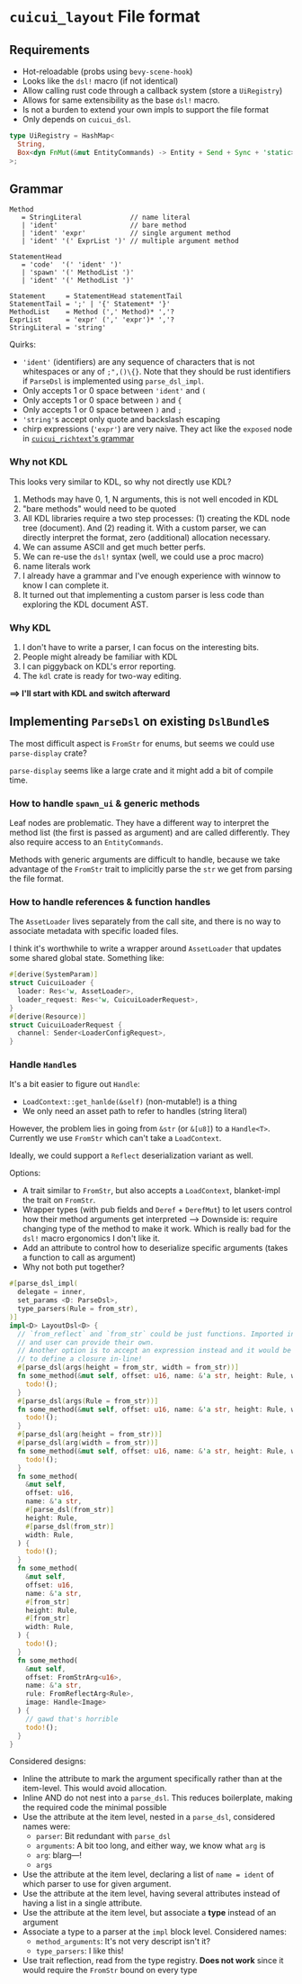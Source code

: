 # `cuicui_layout` File format

## Requirements

* Hot-reloadable (probs using `bevy-scene-hook`)
* Looks like the `dsl!` macro (if not identical)
* Allow calling rust code through a callback system (store a `UiRegistry`)
* Allows for same extensibility as the base `dsl!` macro.
* Is not a burden to extend your own impls to support the file format
* Only depends on `cuicui_dsl`.

```rust
type UiRegistry = HashMap<
  String,
  Box<dyn FnMut(&mut EntityCommands) -> Entity + Send + Sync + 'static>,
>;
```

## Grammar

```ungrammar
Method
   = StringLiteral            // name literal
   | 'ident'                  // bare method
   | 'ident' 'expr'           // single argument method
   | 'ident' '(' ExprList ')' // multiple argument method

StatementHead
   = 'code'  '(' 'ident' ')'
   | 'spawn' '(' MethodList ')'
   | 'ident' '(' MethodList ')'

Statement     = StatementHead statementTail
StatementTail = ';' | '{' Statement* '}'
MethodList    = Method (',' Method)* ','?
ExprList      = 'expr' (',' 'expr')* ','?
StringLiteral = 'string'
```

Quirks:
* `'ident'` (identifiers) are any sequence of characters
  that is not whitespaces or any of `;",()\{}`.
  Note that they should be rust identifiers
  if `ParseDsl` is implemented using `parse_dsl_impl`.
* Only accepts 1 or 0 space between `'ident'` and `(`
* Only accepts 1 or 0 space between `)` and `{`
* Only accepts 1 or 0 space between `)` and `;`
* `'string'`s accept only quote and backslash escaping
* chirp expressions (`'expr'`) are very naive. They act like the `exposed`
  node in [`cuicui_richtext`'s grammar][richgram]

[richgram]: https://github.com/nicopap/cuicui/blob/12ad8f1fb36e13ee389ac162c61d1638e45503c1/design_doc/richtext/informal_grammar.md#L4

### Why not KDL

This looks very similar to KDL, so why not directly use KDL?

1. Methods may have 0, 1, N arguments, this is not well encoded in KDL
2. "bare methods" would need to be quoted
3. All KDL libraries require a two step processes: (1) creating the KDL node
   tree (document). And (2) reading it. With a custom parser, we can directly
   interpret the format, zero (additional) allocation necessary.
4. We can assume ASCII and get much better perfs.
5. We can re-use the `dsl!` syntax (well, we could use a proc macro)
6. name literals work
7. I already have a grammar and I've enough experience with winnow to know I can
   complete it.
8. It turned out that implementing a custom parser is less code than exploring
   the KDL document AST.

### Why KDL

1. I don't have to write a parser, I can focus on the interesting bits.
2. People might already be familiar with KDL
3. I can piggyback on KDL's error reporting.
4. The `kdl` crate is ready for two-way editing.

**==> I'll start with KDL and switch afterward**

## Implementing `ParseDsl` on existing `DslBundle`s

The most difficult aspect is `FromStr` for enums, but seems we could use
`parse-display` crate?

`parse-display` seems like a large crate and it might add a bit of compile time.

### How to handle `spawn_ui` & generic methods

Leaf nodes are problematic. They have a different way to interpret the
method list (the first is passed as argument) and are called differently.
They also require access to an `EntityCommands`.

Methods with generic arguments are difficult to handle, because we take
advantage of the `FromStr` trait to implicitly parse the `str` we get from
parsing the file format.

### How to handle references & function handles

The `AssetLoader` lives separately from the call site, and there is no way to
associate metadata with specific loaded files.

I think it's worthwhile to write a wrapper around `AssetLoader` that updates
some shared global state. Something like:

```rust
#[derive(SystemParam)]
struct CuicuiLoader {
  loader: Res<'w, AssetLoader>,
  loader_request: Res<'w, CuicuiLoaderRequest>,
}
#[derive(Resource)]
struct CuicuiLoaderRequest {
  channel: Sender<LoaderConfigRequest>,
}
```

### Handle `Handle`s

It's a bit easier to figure out `Handle`:

- `LoadContext::get_hanlde(&self)` (non-mutable!) is a thing
- We only need an asset path to refer to handles (string literal)

However, the problem lies in going from `&str` (or `&[u8]`) to a `Handle<T>`.
Currently we use `FromStr` which can't take a `LoadContext`.

Ideally, we could support a `Reflect` deserialization variant as well.

Options:

- A trait similar to `FromStr`, but also accepts a `LoadContext`, blanket-impl
  the trait on `FromStr`.
- Wrapper types (with pub fields and `Deref` + `DerefMut`) to let users control
  how their method arguments get interpreted
  --> Downside is: require changing type of the method to make it work. Which
  is really bad for the `dsl!` macro ergonomics I don't like it.
- Add an attribute to control how to deserialize specific arguments (takes a
  function to call as argument)
- Why not both put together?

```rust
#[parse_dsl_impl(
  delegate = inner,
  set_params <D: ParseDsl>,
  type_parsers(Rule = from_str),
)]
impl<D> LayoutDsl<D> {
  // `from_reflect` and `from_str` could be just functions. Imported in the macro,
  // and user can provide their own.
  // Another option is to accept an expression instead and it would be possible
  // to define a closure in-line!
  #[parse_dsl(args(height = from_str, width = from_str))]
  fn some_method(&mut self, offset: u16, name: &'a str, height: Rule, width: Rule) {
    todo!();
  }
  #[parse_dsl(args(Rule = from_str))]
  fn some_method(&mut self, offset: u16, name: &'a str, height: Rule, width: Rule) {
    todo!();
  }
  #[parse_dsl(arg(height = from_str))]
  #[parse_dsl(arg(width = from_str))]
  fn some_method(&mut self, offset: u16, name: &'a str, height: Rule, width: Rule) {
    todo!();
  }
  fn some_method(
    &mut self,
    offset: u16,
    name: &'a str,
    #[parse_dsl(from_str)]
    height: Rule,
    #[parse_dsl(from_str)]
    width: Rule,
  ) {
    todo!();
  }
  fn some_method(
    &mut self,
    offset: u16,
    name: &'a str,
    #[from_str]
    height: Rule,
    #[from_str]
    width: Rule,
  ) {
    todo!();
  }
  fn some_method(
    &mut self,
    offset: FromStrArg<u16>,
    name: &'a str,
    rule: FromReflectArg<Rule>,
    image: Handle<Image>
  ) {
    // gawd that's horrible
    todo!();
  }
}
```

Considered designs:

- Inline the attribute to mark the argument specifically rather than at the item-level.
  This would avoid allocation.
- Inline AND do not nest into a `parse_dsl`. This reduces boilerplate, making the
  required code the minimal possible
- Use the attribute at the item level, nested in a `parse_dsl`, considered names were:
  - `parser`: Bit redundant with `parse_dsl`
  - `arguments`: A bit too long, and either way, we know what `arg` is
  - `arg`: blarg—!
  - `args`
- Use the attribute at the item level, declaring a list of `name = ident` of which parser
  to use for given argument.
- Use the attribute at the item level, having several attributes instead of having
  a list in a single attribute.
- Use the attribute at the item level, but associate a **type** instead of an argument
- Associate a type to a parser at the `impl` block level. Considered names:
  - `method_arguments`: It's not very descript isn't it?
  - `type_parsers`: I like this!
- Use trait reflection, read from the type registry. **Does not work** since it would
  require the `FromStr` bound on every type
